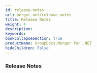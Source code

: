```yaml
---
id: release-notes
url: merger-net/release-notes
title: Release Notes
weight: 4
description: 
keywords: 
bookCollapseSection: true
productName: GroupDocs.Merger for .NET
hideChildren: False
---
```

### Release Notes
